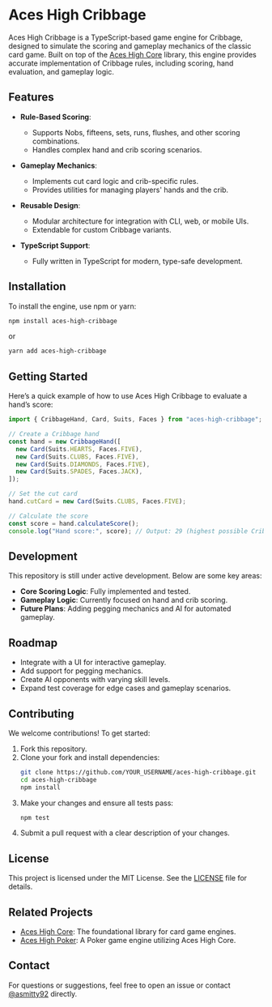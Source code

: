 # Aces High Cribbage

Aces High Cribbage is a TypeScript-based game engine for Cribbage, designed to simulate the scoring and gameplay mechanics of the classic card game. Built on top of the [Aces High Core](https://github.com/asmitty92/aces-high-core) library, this engine provides accurate implementation of Cribbage rules, including scoring, hand evaluation, and gameplay logic.

## Features

- **Rule-Based Scoring**:

  - Supports Nobs, fifteens, sets, runs, flushes, and other scoring combinations.
  - Handles complex hand and crib scoring scenarios.

- **Gameplay Mechanics**:

  - Implements cut card logic and crib-specific rules.
  - Provides utilities for managing players' hands and the crib.

- **Reusable Design**:

  - Modular architecture for integration with CLI, web, or mobile UIs.
  - Extendable for custom Cribbage variants.

- **TypeScript Support**:
  - Fully written in TypeScript for modern, type-safe development.

## Installation

To install the engine, use npm or yarn:

```bash
npm install aces-high-cribbage
```

or

```bash
yarn add aces-high-cribbage
```

## Getting Started

Here’s a quick example of how to use Aces High Cribbage to evaluate a hand’s score:

```typescript
import { CribbageHand, Card, Suits, Faces } from "aces-high-cribbage";

// Create a Cribbage hand
const hand = new CribbageHand([
  new Card(Suits.HEARTS, Faces.FIVE),
  new Card(Suits.CLUBS, Faces.FIVE),
  new Card(Suits.DIAMONDS, Faces.FIVE),
  new Card(Suits.SPADES, Faces.JACK),
]);

// Set the cut card
hand.cutCard = new Card(Suits.CLUBS, Faces.FIVE);

// Calculate the score
const score = hand.calculateScore();
console.log("Hand score:", score); // Output: 29 (highest possible Cribbage hand score)
```

## Development

This repository is still under active development. Below are some key areas:

- **Core Scoring Logic**: Fully implemented and tested.
- **Gameplay Logic**: Currently focused on hand and crib scoring.
- **Future Plans**: Adding pegging mechanics and AI for automated gameplay.

## Roadmap

- Integrate with a UI for interactive gameplay.
- Add support for pegging mechanics.
- Create AI opponents with varying skill levels.
- Expand test coverage for edge cases and gameplay scenarios.

## Contributing

We welcome contributions! To get started:

1. Fork this repository.
2. Clone your fork and install dependencies:
   ```bash
   git clone https://github.com/YOUR_USERNAME/aces-high-cribbage.git
   cd aces-high-cribbage
   npm install
   ```
3. Make your changes and ensure all tests pass:
   ```bash
   npm test
   ```
4. Submit a pull request with a clear description of your changes.

## License

This project is licensed under the MIT License. See the [LICENSE](LICENSE) file for details.

## Related Projects

- [Aces High Core](https://github.com/asmitty92/aces-high-core): The foundational library for card game engines.
- [Aces High Poker](https://github.com/asmitty92/aces-high-poker): A Poker game engine utilizing Aces High Core.

## Contact

For questions or suggestions, feel free to open an issue or contact [@asmitty92](https://github.com/asmitty92) directly.
